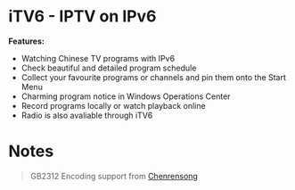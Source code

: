 # iTV6 - IPTV on IPv6

**Features:**

- Watching Chinese TV programs with IPv6
- Check beautiful and detailed program schedule
- Collect your favourite programs or channels and pin them onto the Start Menu
- Charming program notice in Windows Operations Center
- Record programs locally or watch playback online
- Radio is also avaliable through iTV6

# Notes

> GB2312 Encoding support from [Chenrensong](https://github.com/chenrensong/Encoding.UWP)